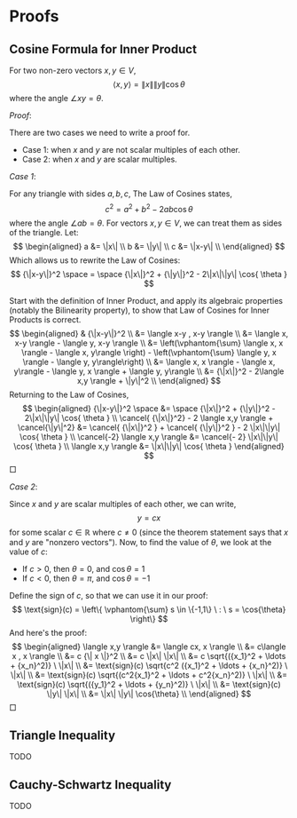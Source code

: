 
Proofs
=====================================================================


Cosine Formula for Inner Product
---------------------------------------------------------------------

For two non-zero vectors $x,y\in V$,
$$
    \langle x,y \rangle = \|x\|\|y\| \cos{ \theta }
$$
where the angle $\angle x y = \theta$.

*Proof*:

There are two cases we need to write a proof for.

* Case 1: when $x$ and $y$ are not scalar multiples of each other.
* Case 2: when $x$ and $y$ are scalar multiples.

*Case 1*:

For any triangle with sides $a,b,c$, The Law of Cosines states,
$$
    c^2 = a^2 + b^2 - 2ab \cos{ \theta }
$$
where the angle $\angle a b = \theta$.   For vectors $x,y \in V$, we can treat them as sides of the triangle.  Let:
$$
    \begin{aligned}
        a &= \|x\| \\
        b &= \|y\| \\
        c &= \|x-y\| \\
    \end{aligned}
$$
Which allows us to rewrite the Law of Cosines:
$$
    {\|x-y\|}^2 \space = \space
    {\|x\|}^2 + {\|y\|}^2 - 2\|x\|\|y\| \cos{ \theta }
$$

Start with the definition of Inner Product, and apply its algebraic properties (notably the Bilinearity property), to show that Law of Cosines for Inner Products is correct.
$$
    \begin{aligned}
        &  {\|x-y\|}^2 \\
        &=
            \langle x-y , x-y \rangle
            \\
        &=
            \langle x, x-y \rangle - \langle y, x-y \rangle
             \\
        &=
            \left(\vphantom{\sum}
                \langle x, x \rangle - \langle x, y\rangle
            \right)
            -
            \left(\vphantom{\sum}
                \langle y, x \rangle - \langle y, y\rangle\right)
            \\
        &=
            \langle x, x \rangle - \langle x, y\rangle
            - \langle y, x \rangle + \langle y, y\rangle \\
        &=
            {\|x\|}^2 - 2\langle x,y \rangle + \|y\|^2 \\
    \end{aligned}
$$
Returning to the Law of Cosines,
$$
    \begin{aligned}
            {\|x-y\|}^2 \space
        &= \space
            {\|x\|}^2
            + {\|y\|}^2
            - 2\|x\|\|y\| \cos{ \theta }
        \\
            \cancel{ {\|x\|}^2}
            - 2 \langle x,y \rangle
            + \cancel{\|y\|^2}
        &=
            \cancel{ {\|x\|}^2 }
            +  \cancel{ {\|y\|}^2 }
            - 2 \|x\|\|y\| \cos{ \theta }
        \\
            \cancel{-2} \langle x,y \rangle
        &=
            \cancel{- 2} \|x\|\|y\| \cos{ \theta }
        \\
            \langle x,y \rangle
        &=
            \|x\|\|y\| \cos{ \theta }
    \end{aligned}
$$
$\Box$

*Case 2*:

Since $x$ and $y$ are scalar multiples of each other, we can write,
$$
    y = cx
$$
for some scalar $c\in \mathbb{R}$ where $c\neq 0$ (since the theorem statement says that $x$ and $y$ are "nonzero vectors").  Now, to find the value of $\theta$, we look at the value of $c$:

* If $c > 0$, then $\theta = 0$, and $\cos{\theta}=1$
* If $c < 0$, then $\theta = \pi$, and $\cos{\theta}=-1$

Define the sign of $c$, so that we can use it in our proof:
$$
    \text{sign}(c) =
    \left\{ \vphantom{\sum}
        s \in \{-1,1\} \ : \ s = \cos{\theta}
    \right\}
$$
And here's the proof:
$$
\begin{aligned}
    \langle x,y \rangle
    &= \langle cx, x \rangle \\
    &= c\langle x , x \rangle \\
    &= c {\| x \|}^2 \\
    &= c \|x\| \|x\| \\
    &= c \sqrt{({x_1}^2 + \ldots + {x_n}^2)} \ \|x\| \\
    &= \text{sign}(c) \sqrt{c^2 ({x_1}^2 + \ldots + {x_n}^2)} \ \|x\| \\
    &= \text{sign}(c) \sqrt{(c^2{x_1}^2 + \ldots + c^2{x_n}^2)} \ \|x\| \\
    &= \text{sign}(c) \sqrt{({y_1}^2 + \ldots + {y_n}^2)} \ \|x\| \\
    &= \text{sign}(c) \|y\| \|x\| \\
    &= \|x\| \|y\| \cos{\theta} \\
\end{aligned}
$$
$\Box$


Triangle Inequality
---------------------------------------------------------------------

TODO


Cauchy-Schwartz Inequality
---------------------------------------------------------------------

TODO
